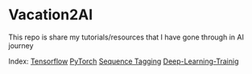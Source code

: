 # Vacation2AI
This repo is share my tutorials/resources that I have gone through in AI journey

Index:
[Tensorflow](./tensorflow/Tensorflow_Digit_Classifier.ipynb)
[PyTorch](./pytorch/PyTorch_Fashion_Classifier.ipynb)
[Sequence Tagging](https://arxiv.org/abs/1508.01991)
[Deep-Learning-Trainig](https://arxiv.org/pdf/1206.5533.pdf)
